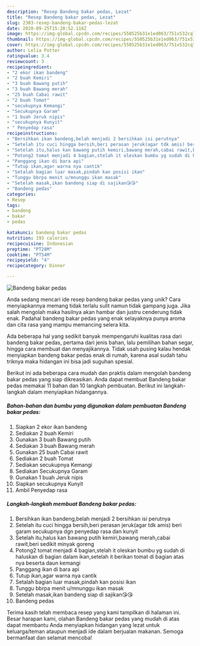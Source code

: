 ```yaml
---
description: "Resep Bandeng bakar pedas, Lezat"
title: "Resep Bandeng bakar pedas, Lezat"
slug: 2303-resep-bandeng-bakar-pedas-lezat
date: 2020-09-25T15:28:52.116Z
image: https://img-global.cpcdn.com/recipes/550525b31e1ed063/751x532cq70/bandeng-bakar-pedas-foto-resep-utama.jpg
thumbnail: https://img-global.cpcdn.com/recipes/550525b31e1ed063/751x532cq70/bandeng-bakar-pedas-foto-resep-utama.jpg
cover: https://img-global.cpcdn.com/recipes/550525b31e1ed063/751x532cq70/bandeng-bakar-pedas-foto-resep-utama.jpg
author: Lelia Potter
ratingvalue: 3.4
reviewcount: 3
recipeingredient:
- "2 ekor ikan bandeng"
- "2 buah Kemiri"
- "3 buah Bawang putih"
- "3 buah Bawang merah"
- "25 buah Cabai rawit"
- "2 buah Tomat"
- "secukupnya Kemangi"
- "Secukupnya Garam"
- "1 buah Jeruk nipis"
- "secukupnya Kunyit"
- " Penyedap rasa"
recipeinstructions:
- "Bersihkan ikan bandeng,belah menjadi 2 bersihkan isi perutnya"
- "Setelah itu cuci hingga bersih,beri perasan jeruk(agar tdk amis) beri garam secukupnya dgn penyedap rasa dan kunyit"
- "Setelah itu,halus kan bawang putih kemiri,bawang merah,cabai rawit,beri sedikit minyak goreng"
- "Potong2 tomat menjadi 4 bagian,stelah it oleskan bumbu yg sudah di haluskan di bagian dalam ikan,setelah it berikan tomat di bagian atas nya beserta daun kemangi"
- "Panggang ikan di bara api"
- "Tutup ikan,agar warna nya cantik"
- "Setalah bagian luar masak,pindah kan posisi ikan"
- "Tunggu bbrpa menit u/mnunggu ikan masak"
- "Setelah masak,ikan bandeng siap di sajikan😘😘"
- "Bandeng pedas"
categories:
- Resep
tags:
- bandeng
- bakar
- pedas

katakunci: bandeng bakar pedas 
nutrition: 193 calories
recipecuisine: Indonesian
preptime: "PT28M"
cooktime: "PT54M"
recipeyield: "4"
recipecategory: Dinner

---
```



![Bandeng bakar pedas](https://img-global.cpcdn.com/recipes/550525b31e1ed063/751x532cq70/bandeng-bakar-pedas-foto-resep-utama.jpg)

Anda sedang mencari ide resep bandeng bakar pedas yang unik? Cara menyiapkannya memang tidak terlalu sulit namun tidak gampang juga. Jika salah mengolah maka hasilnya akan hambar dan justru cenderung tidak enak. Padahal bandeng bakar pedas yang enak selayaknya punya aroma dan cita rasa yang mampu memancing selera kita.

Ada beberapa hal yang sedikit banyak mempengaruhi kualitas rasa dari bandeng bakar pedas, pertama dari jenis bahan, lalu pemilihan bahan segar, hingga cara membuat dan menyajikannya. Tidak usah pusing kalau hendak menyiapkan bandeng bakar pedas enak di rumah, karena asal sudah tahu triknya maka hidangan ini bisa jadi suguhan spesial.




Berikut ini ada beberapa cara mudah dan praktis dalam mengolah bandeng bakar pedas yang siap dikreasikan. Anda dapat membuat Bandeng bakar pedas memakai 11 bahan dan 10 langkah pembuatan. Berikut ini langkah-langkah dalam menyiapkan hidangannya.

<!--inarticleads1-->

##### Bahan-bahan dan bumbu yang digunakan dalam pembuatan Bandeng bakar pedas:

1. Siapkan 2 ekor ikan bandeng
1. Sediakan 2 buah Kemiri
1. Gunakan 3 buah Bawang putih
1. Sediakan 3 buah Bawang merah
1. Gunakan 25 buah Cabai rawit
1. Sediakan 2 buah Tomat
1. Sediakan secukupnya Kemangi
1. Sediakan Secukupnya Garam
1. Gunakan 1 buah Jeruk nipis
1. Siapkan secukupnya Kunyit
1. Ambil  Penyedap rasa




<!--inarticleads2-->

##### Langkah-langkah membuat Bandeng bakar pedas:

1. Bersihkan ikan bandeng,belah menjadi 2 bersihkan isi perutnya
1. Setelah itu cuci hingga bersih,beri perasan jeruk(agar tdk amis) beri garam secukupnya dgn penyedap rasa dan kunyit
1. Setelah itu,halus kan bawang putih kemiri,bawang merah,cabai rawit,beri sedikit minyak goreng
1. Potong2 tomat menjadi 4 bagian,stelah it oleskan bumbu yg sudah di haluskan di bagian dalam ikan,setelah it berikan tomat di bagian atas nya beserta daun kemangi
1. Panggang ikan di bara api
1. Tutup ikan,agar warna nya cantik
1. Setalah bagian luar masak,pindah kan posisi ikan
1. Tunggu bbrpa menit u/mnunggu ikan masak
1. Setelah masak,ikan bandeng siap di sajikan😘😘
1. Bandeng pedas




Terima kasih telah membaca resep yang kami tampilkan di halaman ini. Besar harapan kami, olahan Bandeng bakar pedas yang mudah di atas dapat membantu Anda menyiapkan hidangan yang lezat untuk keluarga/teman ataupun menjadi ide dalam berjualan makanan. Semoga bermanfaat dan selamat mencoba!
